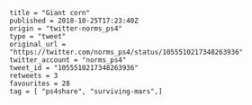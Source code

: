 ```
title = "Giant corn"
published = 2018-10-25T17:23:40Z
origin = "twitter-norms_ps4"
type = "tweet"
original_url = "https://twitter.com/norms_ps4/status/1055510217348263936"
twitter_account = "norms_ps4"
tweet_id = "1055510217348263936"
retweets = 3
favourites = 28
tag = [ "ps4share", "surviving-mars",]
```

<p class='image'><img src='https://mnf.m17s.net/2018/10/25/DqXs8imWoAAwppd.jpg' alt=''></p>

